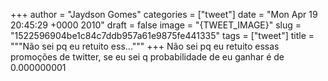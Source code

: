 
+++
author = "Jaydson Gomes"
categories = ["tweet"]
date = "Mon Apr 19 20:45:29 +0000 2010"
draft = false
image = "{TWEET_IMAGE}"
slug = "1522596904be1c84c7ddb957a61e9875fe441335"
tags = ["tweet"]
title = """Não sei pq eu retuito ess..."""
+++
Não sei pq eu retuito essas promoções de twitter, se eu sei q probabilidade de eu ganhar é de 0.000000001
